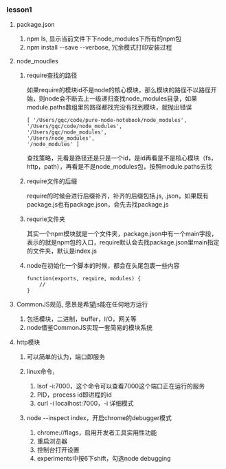 ### lesson1

1. package.json

    1. npm ls, 显示当前文件下下node_modules下所有的npm包
    2. npm install --save --verbose, 冗余模式打印安装过程
2. node_moudles
    
    1. require查找的路径

        如果require的模块id不是node的核心模块，那么模块的路径不以路径开始，则node会不断去上一级递归查找node_modules目录，如果module.paths数组里的路径都找完没有找到模块，就抛出错误
        ```
        [ '/Users/gqc/code/pure-node-notebook/node_modules',
        '/Users/gqc/code/node_modules',
        '/Users/gqc/node_modules',
        '/Users/node_modules',
        '/node_modules' ]
        ```
        查找策略，先看是路径还是只是一个id，是id再看是不是核心模块（fs，http，path），再看是不是node_modules包，按照module.paths去找
    2. require文件的后缀

        require的时候会进行后缀补齐，补齐的后缀包括.js, .json，如果既有package.js也有package.json，会先去找package.js
    3. requrie文件夹
    
        其实一个npm模块就是一个文件夹，package.json中有一个main字段，表示的就是npm包的入口，require默认会去找package.json里main指定的文件夹，默认是index.js
    4. node在初始化一个脚本的时候，都会在头尾包裹一些内容
        
        ```
        function(exports, require, modules) {
            // 
        }
        ```
3. CommonJS规范, 愿景是希望js能在任何地方运行

    1. 包括模块，二进制，buffer，I/O，网关等
    2. node借鉴CommonJS实现一套简易的模块系统
4. http模块

    1. 可以简单的认为，端口即服务
    2. linux命令，

        1. lsof -i:7000，这个命令可以查看7000这个端口正在运行的服务
        2. PID，process id即进程的id
        3. curl -i localhost:7000，-i 详细模式
    3. node --inspect index，开启chrome的debugger模式

        1. chrome://flags，启用开发者工具实用性功能
        2. 重启浏览器
        3. 控制台打开设置
        4. experiments中按6下shift，勾选node debugging